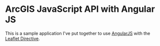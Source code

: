 # ArcGIS JavaScript API with Angular JS
This is a sample application I've put together to use [AngularJS](http://angularjs.org/) with the [Leaflet Directive](http://tombatossals.github.io/angular-leaflet-directive/#!/).
